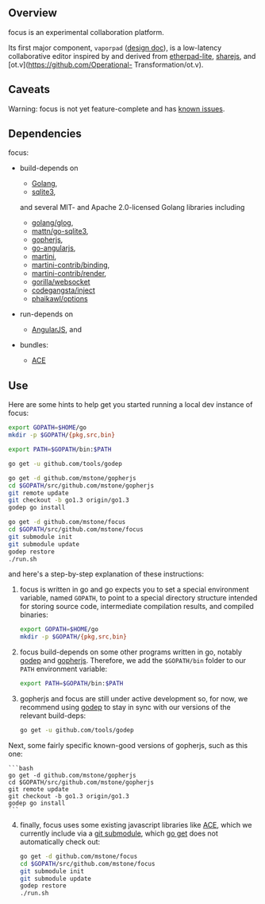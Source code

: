## Overview

focus is an experimental collaboration platform.

Its first major component, `vaporpad` ([design doc](./docs/intent.adoc)), is a
low-latency collaborative editor inspired by and derived from
[etherpad-lite](http://etherpad.org), [sharejs](http://sharejs.org), and
[ot.v](https://github.com/Operational- Transformation/ot.v).

## Caveats

Warning: focus is not yet feature-complete and has [known
issues](https://github.com/mstone/focus/issues).

## Dependencies

focus:

  * build-depends on

      * [Golang](http://golang.org),
      * [sqlite3](http://sqlite.org),

    and several MIT- and Apache 2.0-licensed Golang libraries including

      * [golang/glog](https://github.com/golang/glog),
      * [mattn/go-sqlite3](https://github.com/mattn/go-sqlite3),
      * [gopherjs](https://github.com/gopherjs/gopherjs),
      * [go-angularjs](https://github.com/gopherjs/go-angularjs),
      * [martini](https://github.com/go-martini/martini),
      * [martini-contrib/binding](https://github.com/martini-contrib/binding),
      * [martini-contrib/render](https://github.com/martini-contrib/render),
      * [gorilla/websocket](https://github.com/gorilla/websocket)
      * [codegangsta/inject](https://github.com/codegangsta/inject)
      * [phaikawl/options](https://github.com/phaikawl/options)

  * run-depends on

      * [AngularJS](https://angularjs.org), and

  * bundles:

      * [ACE](http://ace.c9.io)

## Use

Here are some hints to help get you started running a local dev instance of focus:

```bash
export GOPATH=$HOME/go
mkdir -p $GOPATH/{pkg,src,bin}

export PATH=$GOPATH/bin:$PATH

go get -u github.com/tools/godep

go get -d github.com/mstone/gopherjs
cd $GOPATH/src/github.com/mstone/gopherjs
git remote update
git checkout -b go1.3 origin/go1.3
godep go install

go get -d github.com/mstone/focus
cd $GOPATH/src/github.com/mstone/focus
git submodule init
git submodule update
godep restore
./run.sh
```

and here's a step-by-step explanation of these instructions:

1. focus is written in go and go expects you to set a special environment
variable, named `GOPATH`, to point to a special directory structure intended
for storing source code, intermediate compilation results, and compiled
binaries:

    ```bash
    export GOPATH=$HOME/go
    mkdir -p $GOPATH/{pkg,src,bin}
    ```

2. focus build-depends on some other programs written in go, notably
[godep](https://github.com/tools/godep) and
[gopherjs](https://github.com/gopherjs/gopherjs). Therefore, we add the
`$GOPATH/bin` folder to our `PATH` environment variable:

    ```bash
    export PATH=$GOPATH/bin:$PATH
    ```

3. gopherjs and focus are still under active development so, for now, we
recommend using [godep](https://github.com/tools/godep) to stay in sync with
our versions of the relevant build-deps:

    ```bash
    go get -u github.com/tools/godep
    ```

Next, some fairly specific known-good versions of gopherjs, such as this one:

    ```bash
    go get -d github.com/mstone/gopherjs
    cd $GOPATH/src/github.com/mstone/gopherjs
    git remote update
    git checkout -b go1.3 origin/go1.3
    godep go install
    ```

4. finally, focus uses some existing javascript libraries like
[ACE](http://ace.c9.io), which we currently include via a [git
submodule](http://git-scm.com/docs/git-submodule), which [go
get](http://golang.org/cmd/go/#hdr-Download_and_install_packages_and_dependencies)
does not automatically check out:

    ```bash
    go get -d github.com/mstone/focus
    cd $GOPATH/src/github.com/mstone/focus
    git submodule init
    git submodule update
    godep restore
    ./run.sh
    ```
